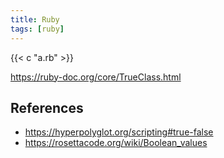 ```yaml
---
title: Ruby
tags: [ruby]
---
```


{{< c "a.rb" >}}

<https://ruby-doc.org/core/TrueClass.html>

## References

- <https://hyperpolyglot.org/scripting#true-false>
- <https://rosettacode.org/wiki/Boolean_values>
